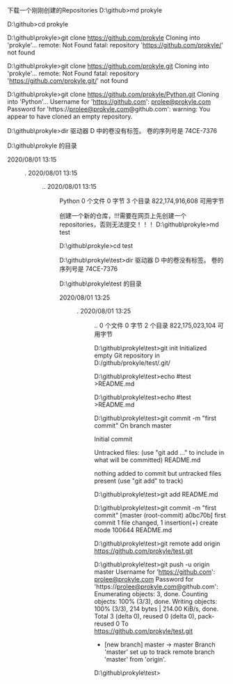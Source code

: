 
下载一个刚刚创建的Repositories
D:\github>md prokyle

D:\github>cd prokyle

D:\github\prokyle>git clone https://github.com/prokyle
Cloning into 'prokyle'...
remote: Not Found
fatal: repository 'https://github.com/prokyle/' not found

D:\github\prokyle>git clone https://github.com/prokyle.git
Cloning into 'prokyle'...
remote: Not Found
fatal: repository 'https://github.com/prokyle.git/' not found

D:\github\prokyle>git clone https://github.com/prokyle/Python.git
Cloning into 'Python'...
Username for 'https://github.com': prolee@prokyle.com
Password for 'https://prolee@prokyle.com@github.com':
warning: You appear to have cloned an empty repository.

D:\github\prokyle>dir
 驱动器 D 中的卷没有标签。
 卷的序列号是 74CE-7376

 D:\github\prokyle 的目录

2020/08/01  13:15    <DIR>          .
2020/08/01  13:15    <DIR>          ..
2020/08/01  13:15    <DIR>          Python
               0 个文件              0 字节
               3 个目录 822,174,916,608 可用字节

创建一个新的仓库，!!!需要在网页上先创建一个repositories，否则无法提交！！！
D:\github\prokyle>md test

D:\github\prokyle>cd test

D:\github\prokyle\test>dir
 驱动器 D 中的卷没有标签。
 卷的序列号是 74CE-7376

 D:\github\prokyle\test 的目录

2020/08/01  13:25    <DIR>          .
2020/08/01  13:25    <DIR>          ..
               0 个文件              0 字节
               2 个目录 822,175,023,104 可用字节

D:\github\prokyle\test>git init
Initialized empty Git repository in D:/github/prokyle/test/.git/

D:\github\prokyle\test>echo #test >README.md

D:\github\prokyle\test>echo #test >README.md

D:\github\prokyle\test>git commit -m "first commit"
On branch master

Initial commit

Untracked files:
  (use "git add <file>..." to include in what will be committed)
        README.md

nothing added to commit but untracked files present (use "git add" to track)

D:\github\prokyle\test>git add README.md

D:\github\prokyle\test>git commit -m "first commit"
[master (root-commit) a0bc70b] first commit
 1 file changed, 1 insertion(+)
 create mode 100644 README.md

D:\github\prokyle\test>git remote add origin https://github.com/prokyle/test.git

D:\github\prokyle\test>git push -u origin master
Username for 'https://github.com': prolee@prokyle.com
Password for 'https://prolee@prokyle.com@github.com':
Enumerating objects: 3, done.
Counting objects: 100% (3/3), done.
Writing objects: 100% (3/3), 214 bytes | 214.00 KiB/s, done.
Total 3 (delta 0), reused 0 (delta 0), pack-reused 0
To https://github.com/prokyle/test.git
 * [new branch]      master -> master
Branch 'master' set up to track remote branch 'master' from 'origin'.

D:\github\prokyle\test>





















